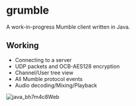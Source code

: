# grumble
A work-in-progress Mumble client written in Java.

## Working
* Connecting to a server
* UDP packets and OCB-AES128 encryption
* Channel/User tree view
* All Mumble protocol events
* Audio decoding/Mixing/Playback

![java_bh7m4c8Web](https://github.com/user-attachments/assets/b1837923-776a-4100-b7d0-2d37c3fa791d)

